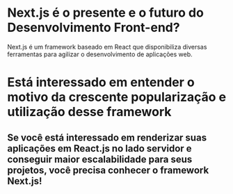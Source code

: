 # Next.js é o presente e o futuro do Desenvolvimento Front-end?
Next.js é um framework baseado em React que disponibiliza diversas ferramentas para agilizar o desenvolvimento de aplicações web.
# Está interessado em entender o motivo da crescente popularização e utilização desse framework
## Se você está interessado em renderizar suas aplicações em React.js no lado servidor e conseguir maior escalabilidade para seus projetos, você precisa conhecer o framework Next.js!


